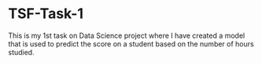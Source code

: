 # TSF-Task-1
This is my 1st task on Data Science project where I have created a model that is used to predict the score on a student based on the number of hours studied.

